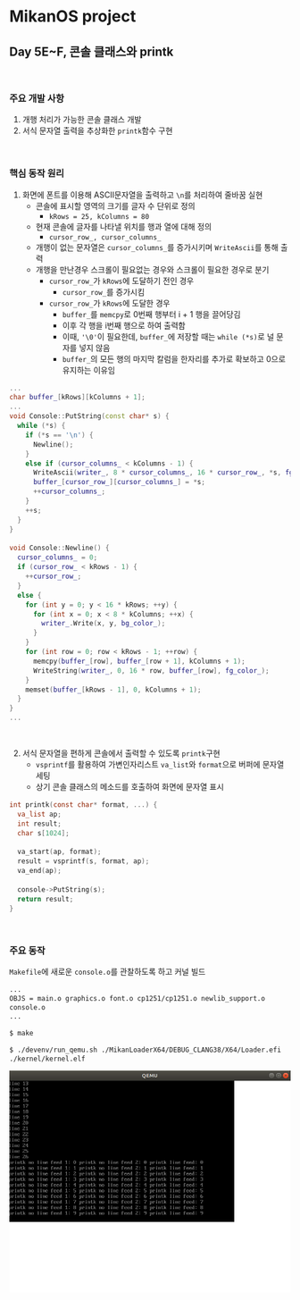 # MikanOS project
## Day 5E~F, 콘솔 클래스와 printk
<br>

### 주요 개발 사항
1. 개행 처리가 가능한 콘솔 클래스 개발
2. 서식 문자열 출력을 추상화한 `printk`함수 구현

<br>

### 핵심 동작 원리
1. 화면에 폰트를 이용해 ASCII문자열을 출력하고 `\n`를 처리하여 줄바꿈 실현
   - 콘솔에 표시할 영역의 크기를 글자 수 단위로 정의
     - `kRows = 25, kColumns = 80` 
   - 현재 콘솔에 글자를 나타낼 위치를 행과 열에 대해 정의
     - `cursor_row_, cursor_columns_`
   - 개행이 없는 문자열은 `cursor_columns_`를 증가시키며 `WriteAscii`를 통해 출력
   - 개행을 만난경우 스크롤이 필요없는 경우와 스크롤이 필요한 경우로 분기
     - `cursor_row_`가 `kRows`에 도달하기 전인 경우
       - `cursor_row_`를 증가시킴
     - `cursor_row_`가 `kRows`에 도달한 경우
       - `buffer_`를 `memcpy`로 0번째 행부터 i + 1 행을 끌어당김
       - 이후 각 행을 i번째 행으로 하여 출력함
       - 이때, `'\0'`이 필요한데, `buffer_`에 저장할 때는 `while (*s)`로 널 문자를 넣지 않음
       - `buffer_`의 모든 행의 마지막 칼럼을 한자리를 추가로 확보하고 0으로 유지하는 이유임


```cpp
...
char buffer_[kRows][kColumns + 1];
...
void Console::PutString(const char* s) {
  while (*s) {
    if (*s == '\n') {
      Newline();
    }
    else if (cursor_columns_ < kColumns - 1) {
      WriteAscii(writer_, 8 * cursor_columns_, 16 * cursor_row_, *s, fg_color_);
      buffer_[cursor_row_][cursor_columns_] = *s;
      ++cursor_columns_;
    }
    ++s;
  }
}

void Console::Newline() {
  cursor_columns_ = 0;
  if (cursor_row_ < kRows - 1) {
    ++cursor_row_;
  }
  else {
    for (int y = 0; y < 16 * kRows; ++y) {
      for (int x = 0; x < 8 * kColumns; ++x) {
        writer_.Write(x, y, bg_color_);
      }
    }
    for (int row = 0; row < kRows - 1; ++row) {
      memcpy(buffer_[row], buffer_[row + 1], kColumns + 1);
      WriteString(writer_, 0, 16 * row, buffer_[row], fg_color_);
    }
    memset(buffer_[kRows - 1], 0, kColumns + 1);
  }
}
...
```

<br>

2. 서식 문자열을 편하게 콘솔에서 출력할 수 있도록 `printk`구현
   - `vsprintf`를 활용하여 가변인자리스트 `va_list`와 `format`으로 버퍼에 문자열 세팅
   - 상기 콘솔 클래스의 메소드를 호출하여 화면에 문자열 표시

```c
int printk(const char* format, ...) {
  va_list ap;
  int result;
  char s[1024];

  va_start(ap, format);
  result = vsprintf(s, format, ap);
  va_end(ap);

  console->PutString(s);
  return result;
}
```

<br>

### 주요 동작
`Makefile`에 새로운 `console.o`를 관찰하도록 하고 커널 빌드

```make
...
OBJS = main.o graphics.o font.o cp1251/cp1251.o newlib_support.o console.o
...
```

```
$ make
```

```
$ ./devenv/run_qemu.sh ./MikanLoaderX64/DEBUG_CLANG38/X64/Loader.efi ./kernel/kernel.elf
```

![주요 동작-1](./img/5E~F.png)